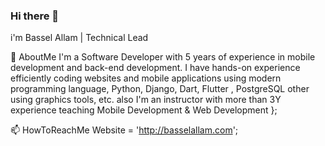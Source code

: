 ### Hi there 👋
i'm Bassel Allam | Technical Lead

💬 AboutMe
  I'm a Software Developer with 5 years of experience in mobile development and back-end development. I have hands-on experience efficiently coding websites and mobile    applications using modern programming language, Python, Django, Dart, Flutter , PostgreSQL other using graphics tools, etc.
  also I'm an instructor with more than 3Y experience teaching Mobile Development & Web Development 
};

📫 HowToReachMe
  Website = 'http://basselallam.com';
